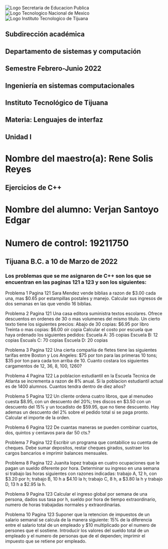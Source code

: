 ![Logo Secretaria de Educacion Publica](https://th.bing.com/th/id/R.e306c06460c2c433ab7788ddf54f2ad2?rik=qGAyHdv%2fBpO7wQ&riu=http%3a%2f%2fwww.sep.gob.mx%2fwork%2fmodels%2fsep1%2fResource%2f8040%2f3%2fimages%2fLOGO+SEP(1).JPG&ehk=YbjvcvVHyvUz83U2NIpG73HMvuTchw8yFqwh9mHmC9c%3d&risl=&pid=ImgRaw&r=0)
![Logo Tecnologico Nacional de Mexico](https://img.youtube.com/vi/Nv2SODarups/mqdefault.jpg)
![Logo Instituto Tecnologico de Tijuana](https://th.bing.com/th/id/R.548f5ee82f2869aa40be52f8f55c5e56?rik=1BqG%2b7xsemc8tw&riu=http%3a%2f%2f1.bp.blogspot.com%2f-6ySpm6qfBS0%2fUDcP4DMId5I%2fAAAAAAAAABU%2fUIXKCawa7qQ%2fs200%2flogo%2b2.png&ehk=2NJ6AHEbcj5v02wKGeVzO1WXMUNiwWJ3SGI%2btCoGUDo%3d&risl=&pid=ImgRaw&r=0)

## Subdirección académica
## Departamento de sistemas y computación

## Semestre Febrero-Junio 2022

## Ingeniería en sistemas computacionales

## Instituto Tecnológico de Tijuana

## Materia: Lenguajes de interfaz

## Unidad I

# Nombre del maestro(a): Rene Solis Reyes

## Ejercicios de C++

# Nombre del alumno: Verjan Santoyo Edgar

# Numero de control: 19211750

## Tijuana B.C. a 10 de Marzo de 2022

### Los problemas que se me asignaron de C++ son los que se encuentran en las paginas 121 a 123 y son los siguientes: 
Problema 1 Pagina 121
Sara Mendez vende biblias a razon de $3.00 cada una, mas
$0.65 por estampillas postales y manejo. Calcular sus
ingresos de dos semanas en las que vendio 16 biblias.

Problema 2 Pagina 121
Una casa editora suministra textos escolares. Ofrece descuentos
en ordenes de 30 o mas volumenes del mismo titulo. Un cierto
texto tiene los siguientes precios:
Abajo de 30 copias: $6.95 por libro
Treinta o mas copias: $6.00 oir copia
Calcular el costo por escuela que haya ordenado los siguientes
pedidos:
Escuela A: 35 copias
Escuela B: 12 copias
Escuals C: 70 copias
Escuela D: 20 copias

Problema 3 Pagina 122
Una cierta compañia de fletes tiene las siguientes tarifas
entre Boston y Los Angeles:
$75 por ton para las primeras 10 tons; $35 por ton para cada
ton arriba de 10. Cuanto costara los siguientes cargamentos
de 12, 36, 8, 100, 1260?

Problema 4 Pagina 122
La poblacion estudiantil en la Escuela Tecnica de Atlanta se
incrementa a razon de 8% anual. Si la poblacion estudiantil
actual es de 1400 alumnos. Cuantos tendra dentro de diez
años?

Problema 5 Pagina 122
Un cliente ordena cuatro libros, que al menudeo cuesta $8.95,
con un descuento del 20%; tres discos en $3.50 con un descuento
del 15% y un tocadisto de $59.95, que no tiene descuento. Hay
ademas un descuento del 2% sobre el pedido total si se paga
pronto. Calcular el importe de la orden.

Problema 6 Pagina 122
De cuantas maneras se pueden combinar cuartos, dos, quintos y
centavos para dar 50 cts.?

Problema 7 Pagina 122
Escribir un programa que contabilice su cuenta de cheques.
Debe sumar depositos, restar cheques girados, sustraer los
cargos bancarios e imprimir balances mensuales.

Problema 8 Pagina 122
Juanita lopez trabaja en cuatro ocupaciones que le pagan un
sueldo diferente por hora. Determinar su ingreso en una
semana si trabajo las horas siguientes con razones indicadas:
trabajo A, 12 h, con $3.20 por h; trabajo B, 10 h a $4.10 la
h; trabajo C, 8 h, a $3.80 la h y trabajo D, 13 h a $2.95 la h.

Problema 9 Pagina 123
Calcular el ingreso global por semana de una persona, dados
sus tasa por h, sueldo por hora de tiempo extraordinario,
numero de horas trabajadas normales y extraordinarias.

Problema 10 Pagina 123
Suponer que la retencion de impuestos de un salario semanal se
calcula de la manera siguiente: 15% de la diferencia entre el
salario total de un empleado y $10 multiplicado por el numero
de persones que el sostiene. Introducir los valores del sueldo
total de un empleado y el numero de personas que de el
dependen; imprimir el impuesto que se retiene por empleado.


